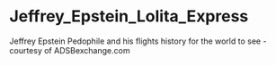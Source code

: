 # Jeffrey_Epstein_Lolita_Express
Jeffrey Epstein Pedophile and his flights history for the world to see - courtesy of ADSBexchange.com
